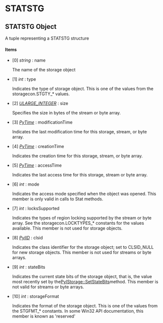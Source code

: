 # STATSTG

## STATSTG Object

A tuple representing a STATSTG structure

#### Items


  - [0] *string* : name

    The name of the storage object

  - [1] *int* : type

    Indicates the type of storage object. This is one of the values from the storagecon.STGTY_* values.

  - [2] *[ULARGE_INTEGER](ULARGE.md#ulargeinteger)* : size

    Specifies the size in bytes of the stream or byte array.

  - [3] *[PyTime](#pytime)* : modificationTime

    Indicates the last modification time for this storage, stream, or byte array.

  - [4] *[PyTime](#pytime)* : creationTime

    Indicates the creation time for this storage, stream, or byte array.

  - [5] *[PyTime](#pytime)* : accessTime

    Indicates the last access time for this storage, stream or byte array.

  - [6] *int* : mode

    Indicates the access mode specified when the object was opened. This member is only valid in calls to Stat methods.

  - [7] *int* : locksSupported

    Indicates the types of region locking supported by the stream or byte array. See the storagecon.LOCKTYPES_* constants for the values available. This member is not used for storage objects.

  - [8] *[PyIID](#pyiid)* : clsid

    Indicates the class identifier for the storage object; set to CLSID_NULL for new storage objects. This member is not used for streams or byte arrays.

  - [9] *int* : stateBits

    Indicates the current state bits of the storage object, that is, the value most recently set by the[PyIStorage::SetStateBits](PyIStorage.md#pyistoragesetstatebits)method. This member is not valid for streams or byte arrays.

  - [10] *int* : storageFormat

    Indicates the format of the storage object. This is one of the values from the STGFMT_* constants.  In some Win32 API documentation, this member is known as 'reserved'